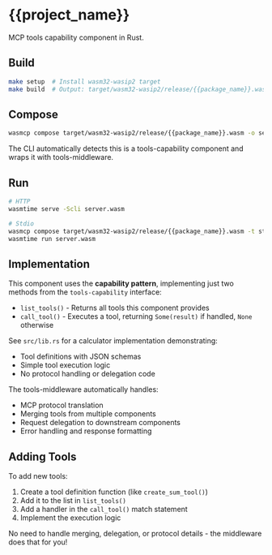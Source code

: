 # {{project_name}}

MCP tools capability component in Rust.

## Build

```bash
make setup  # Install wasm32-wasip2 target
make build  # Output: target/wasm32-wasip2/release/{{package_name}}.wasm
```

## Compose

```bash
wasmcp compose target/wasm32-wasip2/release/{{package_name}}.wasm -o server.wasm
```

The CLI automatically detects this is a tools-capability component and wraps it with tools-middleware.

## Run

```bash
# HTTP
wasmtime serve -Scli server.wasm

# Stdio
wasmcp compose target/wasm32-wasip2/release/{{package_name}}.wasm -t stdio -o server.wasm
wasmtime run server.wasm
```

## Implementation

This component uses the **capability pattern**, implementing just two methods from the `tools-capability` interface:

- `list_tools()` - Returns all tools this component provides
- `call_tool()` - Executes a tool, returning `Some(result)` if handled, `None` otherwise

See `src/lib.rs` for a calculator implementation demonstrating:
- Tool definitions with JSON schemas
- Simple tool execution logic
- No protocol handling or delegation code

The tools-middleware automatically handles:
- MCP protocol translation
- Merging tools from multiple components
- Request delegation to downstream components
- Error handling and response formatting

## Adding Tools

To add new tools:

1. Create a tool definition function (like `create_sum_tool()`)
2. Add it to the list in `list_tools()`
3. Add a handler in the `call_tool()` match statement
4. Implement the execution logic

No need to handle merging, delegation, or protocol details - the middleware does that for you!
